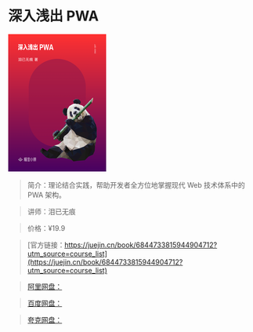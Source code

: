 # 深入浅出 PWA

![img](../../assets/1710a9b9b1971a6a~tplv-t2oaga2asx-no-mark_280_280_200_280.png)

> 简介：理论结合实践，帮助开发者全方位地掌握现代 Web 技术体系中的 PWA 架构。

> 讲师：泪已无痕

> 价格：¥19.9

> [官方链接：https://juejin.cn/book/6844733815944904712?utm_source=course_list](https://juejin.cn/book/6844733815944904712?utm_source=course_list)

> [阿里网盘：]()

> [百度网盘：]()

> [夸克网盘：]()

